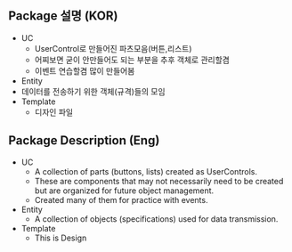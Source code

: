 
## Package 설명 (KOR)


* UC
  * UserControl로 만들어진 파츠모음(버튼,리스트)
  * 어찌보면 굳이 안만들어도 되는 부분을 추후 객체로 관리할겸
  * 이벤트 연습할겸 많이 만들어봄
*  Entity
  * 데이터를 전송하기 위한 객체(규격)들의 모임
* Template
  * 디자인 파일
## Package Description (Eng)

* UC
  * A collection of parts (buttons, lists) created as UserControls.
  * These are components that may not necessarily need to be created but are organized for future object management.
  * Created many of them for practice with events.
* Entity
  * A collection of objects (specifications) used for data transmission. 
* Template
  * This is Design  
